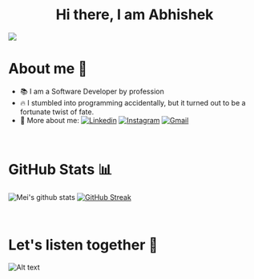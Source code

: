 <h1 align="center">Hi there, I am Abhishek </h1>

![](https://komarev.com/ghpvc/?username=meisun0107&color=ff69b4&label=🍨_Nice_To_Meet_U!_You+are+my+visitor+No.)
<br>
<h1>About me 🙋</h1>

- 📚 I am a Software Developer by profession
- 🔥 I stumbled into programming accidentally, but it turned out to be a fortunate twist of fate.
- 🤙 More about me: 
[![Linkedin](https://img.shields.io/badge/-abhishek?style=flat&logo=Linkedin&logoColor=white)](https://www.linkedin.com/in/abhishek-kumar-singh-32b37011b/)
[![Instagram](https://img.shields.io/badge/-abhishek?style=flat&logo=Instagram&logoColor=white&color=833AB4)](https://www.instagram.com/)
[![Gmail](https://img.shields.io/badge/-Contact_me_via_Gmail-c14438?style=flat&logo=Gmail&logoColor=white&color=BB001B)](mailto:fragenabhishek@gmail.com)

<br>
  
<h1>GitHub Stats 📊</h1>
 
![Mei's github stats](https://github-readme-stats.vercel.app/api?username=fragenabhishek&show_icons=true&theme=dracula) 
[![GitHub Streak](https://github-readme-streak-stats.herokuapp.com/?user=fragenabhishek&theme=dracula)](https://git.io/streak-stats) 
  
<br>
  
<h1>Let's listen together 🎵</h1>
 
![Alt text](https://spotify-recently-played-readme.vercel.app/api?user=ixh0vhwidiwcn95t394nc9gwn&count=3&width=1000)
<br/>

